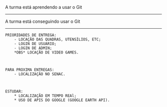 A turma está aprendendo a usar o Git

---

A turma está conseguindo usar o Git

---

    PRIORIDADES DE ENTREGA:
        - LOCAÇÃO DAS QUADRAS, UTENSÍLIOS, ETC;
        - LOGIN DE USUARIO;
        - LOGIN DE ADMIN;
        *OBS* LOCAÇÃO DE VIDEO GAMES.

 

    PARA PROXIMA ENTREGAS:
        - LOCALIZAÇÃO NO SENAC.

 

    ESTUDAR:
        * LOCALIZAÇÃO EM TEMPO REAl;
        * USO DE APIS DO GOOGLE (GOOGLE EARTH API).